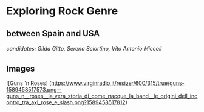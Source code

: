 # Exploring Rock Genre
##   between Spain and USA
###### candidates: Gilda Gitto, Serena Sciortino, Vito Antonio Miccoli

## Images 
![Guns 'n Roses]  (https://www.virginradio.it/resizer/600/315/true/guns-1589458517573.png--guns_n__roses__la_vera_storia_di_come_nacque_la_band__le_origini_dell_incontro_tra_axl_rose_e_slash.png?1589458517812)
